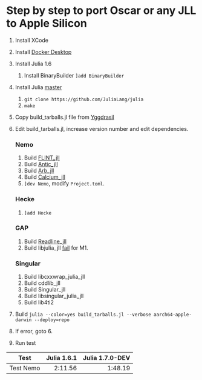 # Step by step to port Oscar or any JLL to Apple Silicon

1. Install XCode
2. Install [Docker Desktop](https://www.docker.com/products/docker-desktop)
3. Install Julia 1.6
    1. Install BinaryBuilder `]add BinaryBuilder`
4. Install Julia [master](https://github.com/JuliaLang/julia)
    1. `git clone https://github.com/JuliaLang/julia`
    2. `make`
5. Copy build_tarballs.jl file from [Yggdrasil](https://github.com/JuliaPackaging/Yggdrasil)
6. Edit build_tarballs.jl, increase version number and edit dependencies.
    ### Nemo
    1. Build [FLINT_jll](https://github.com/shikil/FLINT_jll.jl)
    2. Build [Antic_jll](https://github.com/shikil/Antic_jll.jl)
    3. Build [Arb_jll](https://github.com/shikil/Arb_jll.jl)
    4. Build [Calcium_jll](https://github.com/shikil/Calcium_jll.jl)
    5. `]dev Nemo`, modify `Project.toml`.

    ### Hecke
    1. `]add Hecke`
    
    ### GAP
    1. Build [Readline_jll](https://github.com/shikil/Readline_jll.jl)
    2. Build libjulia_jll [fail](https://github.com/JuliaPackaging/Yggdrasil/pull/2969) for M1.

    ### Singular
    1. Build libcxxwrap_julia_jll
    2. Build cddlib_jll
    3. Build Singular_jll
    4. Build libsingular_julia_jll
    5. Build lib4ti2
7. Build `julia --color=yes build_tarballs.jl --verbose aarch64-apple-darwin --deploy=repo`
8. If error, goto 6.
9. Run test

| Test      | Julia 1.6.1 | Julia 1.7.0-DEV
| --- | ---: | ---: |
Test Nemo |     2:11.56 | 1:48.19
